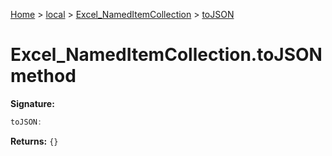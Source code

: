 [Home](./index) &gt; [local](local.md) &gt; [Excel\_NamedItemCollection](local.excel_nameditemcollection.md) &gt; [toJSON](local.excel_nameditemcollection.tojson.md)

# Excel\_NamedItemCollection.toJSON method


**Signature:**
```javascript
toJSON:
```
**Returns:** `{}`

